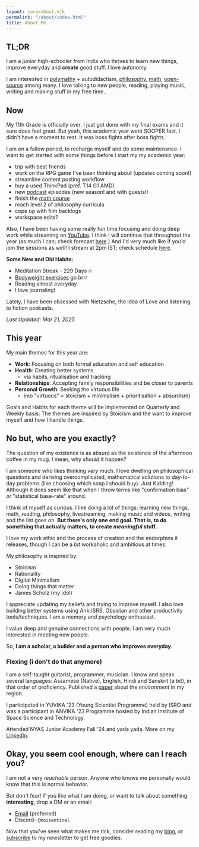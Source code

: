```yaml
---
layout: core/about.njk
permalink: "/about/index.html"
title: About Me
---
```

## TL;DR

I am a junior high-schooler from India who thrives to learn new things, improve everyday and **create** good stuff. I love autonomy.

I am interested in [polymathy](/blog/p/another-renaissance) + autodidactism, [philosophy](/blog/t/philosophy/), [math](/blog/math/), [open-source](https://run.nibirsan.org/gh) among many. I love talking to new people, reading, playing music, writing and making stuff in my free time..

## Now

My 11th Grade is officially over. I just got done with my final exams and it sure does feel great. But yeah, this academic year went SOOPER fast. I didn't have a moment to rest. It was boss fights after boss fights.

I am on a fallow period, to recharge myself and do some maintenance. I want to get started with some things before I start my my academic year:

- trip with best friends
- work on the RPG game I've been thinking about (updates coming soon!)
- streamline content posting workflow
- buy a used ThinkPad (pref. T14 G1 AMD)
- new [podcast](https://run.nibirsan.org/podcast) episodes (new season! and with guests!)
- finish the [math course](https://www.coursera.org/learn/mathematical-thinking/)
- reach level 2 of philosophy curricula
- cope up with film backlogs
- workspace edits?

Also, I have been having some really fun time focusing and doing deep work while streaming on [YouTube](https://www.youtube.com/@nibirsankar). I think I will continue that throughout the year (as much I can; check forecast [here](https://fatebook.io/q/will-i-continue-study-with-me-streams--cm8ijkt6p0000hrgpad3s9qvh).) And I'd very much like if you'd join the sessions as well! 
I stream at 2pm IST; check schedule [here](run.nibirsan.org/stream-schedule).

**Some New and Old Habits:**
- Meditation Streak - 229 Days 🔥
- [Bodyweight exercises](https://old.reddit.com/r/naturalbodybuilding/comments/fivvhv/the_quarantine_workout_template/) go brrr
- Reading almost everyday
- I love journaling!

Lately, I have been obsessed with Nietzsche, the idea of Love and listening to fiction podcasts.

*Last Updated: Mar 21, 2025*

## This year

My main themes for this year are:

- **Work**: Focusing on both formal education and self education
- **Health**: Creating better systems
	- via habits, ritualisation and tracking
- **Relationships**: Accepting family responsibilities and be closer to parents
- **Personal Growth**: Seeking the virtuous life
	- imo "virtuous" = stoicism + minimalism + prioritisation + absurdism)

Goals and Habits for each theme will be implemented on Quarterly and Weekly basis. The themes are inspired by Stoicism and the want to improve myself and how I handle things.

## No but, who are you exactly?

The question of my existence is as absurd as the existence of the afternoon coffee in my mug. I mean, why *should* it happen?

I am someone who likes thinking *very* much. I love dwelling on philosophical questions and deriving overcomplicated, mathematical solutions to day-to-day problems (like choosing which soap I should buy). Just Kidding! Although it does seem like that when I throw terms like "confirmation bias" or "statistical base-rate" around.

I think of myself as curious. I like doing a lot of things: learning new things, math, reading, philosophy, livestreaming, making music and videos, writing and the list goes on. **But there's only one end goal. That is, to do something that actually matters, to create *meaningful* stuff.**

I love my work ethic and the process of creation and the endorphins it releases, though I can be a *bit* workaholic and ambitious at times. 

My philosophy is inspired by:
- Stoicism
- Rationality
- Digital Minimalism
- Doing things that matter
- James Scholz (my idol)

I appreciate updating my beliefs and trying to improve myself. I also love building better systems using Anki/SRS, Obsidian and other productivity tools/techniques. I am a memory and psychology enthusiast.

I value deep and genuine connections with people. I am very much interested in meeting new people.

So, **I am a scholar, a builder and a person who improves everyday**.
### Flexing (i don't do that anymore)

I am a self-taught guitarist, programmer, musician. I know and speak several languages: Assamese (Native), English, Hindi and Sanskrit (a bit), in that order of proficiency. Published a [paper](https://osf.io/preprints/socarxiv/ytwqd/) about the *environment* in my region.

I participated in YUVIKA '23 (Young Scientist Programme) held by ISRO and was a participant in ANVIKA '23 Programme hosted by Indian Institute of Space Science and Technology. 

Attended NYAS Junior Academy Fall '24 and yada yada. More on my [LinkedIn](https://www.linkedin.com/in/nibirsankar).

## Okay, you seem cool enough, where can I reach you?

I am not a very *reachable* person. Anyone who knows me personally would know that this is normal behavior.

But don't fear! If you like what I am doing, or want to talk about something **interesting**, drop a DM or an email: 

*   [Email](mailto:nibir@nibirsan.org) (preferred)
*   Discord- `@moisentinel`

Now that you've seen what makes me tick, consider reading my [blog](https://nibirsan.org/blog/), or [subscribe](https://nibirsan.org/substack) to my newsletter to get free goodies.
